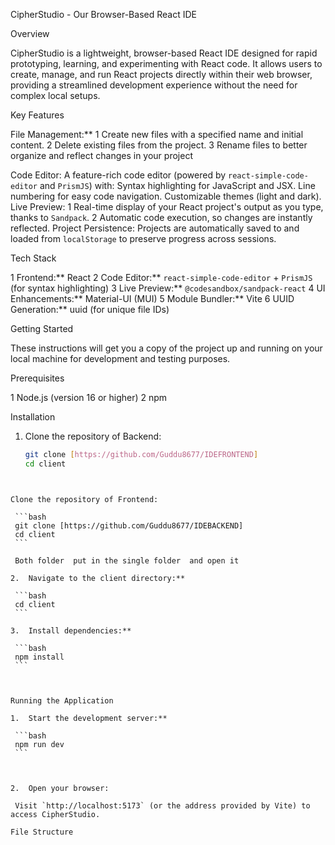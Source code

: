 CipherStudio - Our Browser-Based React IDE


 Overview

CipherStudio is a lightweight, browser-based React IDE designed for rapid prototyping, learning, and experimenting with React code. It allows users to create, manage, and run React projects directly within their web browser, providing a streamlined development experience without the need for complex local setups.

 Key Features

   File Management:**
    1   Create new files with a specified name and initial content.
    2   Delete existing files from the project.
    3   Rename files to better organize and reflect changes in your project

   Code Editor:
       A feature-rich code editor (powered by `react-simple-code-editor` and `PrismJS`) with:
           Syntax highlighting for JavaScript and JSX.
           Line numbering for easy code navigation.
           Customizable themes (light and dark).
   Live Preview:
    1   Real-time display of your React project's output as you type, thanks to `Sandpack`.
    2   Automatic code execution, so changes are instantly reflected.
  Project Persistence:
       Projects are automatically saved to and loaded from `localStorage` to preserve progress across sessions.

 Tech Stack

   1 Frontend:** React
   2 Code Editor:** `react-simple-code-editor` + `PrismJS` (for syntax highlighting)
   3 Live Preview:** `@codesandbox/sandpack-react`
   4 UI Enhancements:** Material-UI (MUI)
   5 Module Bundler:** Vite
   6 UUID Generation:** uuid (for unique file IDs)

 Getting Started

These instructions will get you a copy of the project up and running on your local machine for development and testing purposes.

 Prerequisites

  1  Node.js (version 16 or higher)
  2  npm 

 Installation

1.  Clone the repository of Backend:

    ```bash
    git clone [https://github.com/Guddu8677/IDEFRONTEND]
    cd client

   ```


   Clone the repository of Frontend:

    ```bash
    git clone [https://github.com/Guddu8677/IDEBACKEND]
    cd client
    ```

    Both folder  put in the single folder  and open it 

2.  Navigate to the client directory:**

    ```bash
    cd client
    ```

3.  Install dependencies:**

    ```bash
    npm install
    ```

   

 Running the Application

1.  Start the development server:**

    ```bash
    npm run dev
    ```



2.  Open your browser:

    Visit `http://localhost:5173` (or the address provided by Vite) to access CipherStudio.

 File Structure
